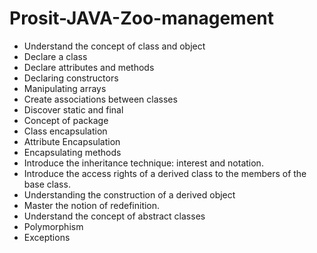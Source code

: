 # Prosit-JAVA-Zoo-management
- Understand the concept of class and object
- Declare a class
- Declare attributes and methods
- Declaring constructors
- Manipulating arrays
- Create associations between classes
- Discover static and final 
- Concept of package
- Class encapsulation
- Attribute Encapsulation
- Encapsulating methods
- Introduce the inheritance technique: interest and notation.
- Introduce the access rights of a derived class to the members of the base class.
- Understanding the construction of a derived object
- Master the notion of redefinition.
- Understand the concept of abstract classes
- Polymorphism
- Exceptions
